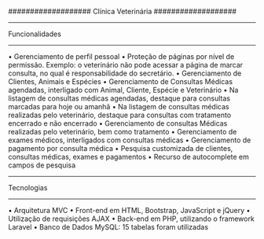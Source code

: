 ###################
Clínica Veterinária
###################

*******************
Funcionalidades
*******************
•	Gerenciamento de perfil pessoal
•	Proteção de páginas por nível de permissão. Exemplo: o veterinário não pode acessar a página de marcar consulta, no qual é responsabilidade do secretário.
•	Gerenciamento de Clientes, Animais e Espécies
•	Gerenciamento de Consultas Médicas agendadas, interligado com Animal, Cliente, Espécie e Veterinário
•	Na listagem de consultas médicas agendadas, destaque para consultas marcadas para hoje ou amanhã
• Na listagem de consultas médicas realizadas pelo veterinário, destaque para consultas com tratamento encerrado e não encerrado
• Gerenciamento de consultas Médicas realizadas pelo veterinário, bem como tratamento
• Gerenciamento de exames médicos, interligados com consultas médicas
• Gerenciamento de pagamento por consulta médica
• Pesquisa customizada de clientes, consultas médicas, exames e pagamentos
• Recurso de autocomplete em campos de pesquisa

**************************
Tecnologias
**************************
•	Arquitetura MVC
•	Front-end em HTML, Bootstrap, JavaScript e jQuery
•	Utilização de requisições AJAX
• Back-end em PHP, utilizando o framework Laravel
•	Banco de Dados MySQL: 15 tabelas foram utilizadas
